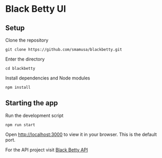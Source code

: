 # Black Betty UI

## Setup

Clone the repository

`git clone https://github.com/smamusa/blackbetty.git`

Enter the directory

`cd blackbetty`

Install dependencies and Node modules

`npm install`

## Starting the app

Run the development script

`npm run start`

Open [http://localhost:3000](http://localhost:3000) to view it in your browser. This is the default port.

For the API project visit [Black Betty API](https://github.com/smamusa/blackbetty-api)
